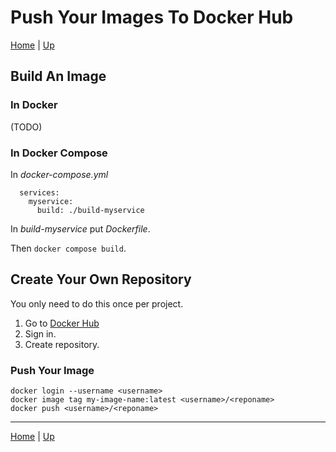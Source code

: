 # Push Your Images To Docker Hub

[Home](../index) | [Up](wsl-index)

## Build An Image

### In Docker

(TODO)

### In Docker Compose

In *docker-compose.yml*

```
  services:
    myservice:
      build: ./build-myservice
```      

In *build-myservice* put *Dockerfile*.

Then ``docker compose build``.

## Create Your Own Repository

You only need to do this once per project.

1. Go to [Docker Hub](https://hub.docker.com/)
1. Sign in.
1. Create repository.

### Push Your Image

```
docker login --username <username>
docker image tag my-image-name:latest <username>/<reponame>
docker push <username>/<reponame>
```

---
[Home](../index) | [Up](wsl-index)
